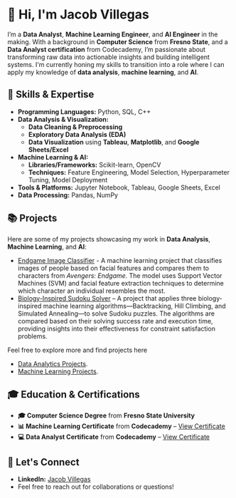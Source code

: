 # 👋 Hi, I'm Jacob Villegas

I’m a **Data Analyst**, **Machine Learning Engineer**, and **AI Engineer** in the making. With a background in **Computer Science** from **Fresno State**, and a **Data Analyst certification** from Codecademy, I’m passionate about transforming raw data into actionable insights and building intelligent systems. I'm currently honing my skills to transition into a role where I can apply my knowledge of **data analysis**, **machine learning**, and **AI**.

## 🧠 Skills & Expertise

- **Programming Languages:** Python, SQL, C++
- **Data Analysis & Visualization:**
  - **Data Cleaning & Preprocessing**
  - **Exploratory Data Analysis (EDA)**
  - **Data Visualization** using **Tableau**, **Matplotlib**, and **Google Sheets/Excel**
- **Machine Learning & AI:**
  - **Libraries/Frameworks:** Scikit-learn, OpenCV
  - **Techniques:** Feature Engineering, Model Selection, Hyperparameter Tuning, Model Deployment
- **Tools & Platforms:** Jupyter Notebook, Tableau, Google Sheets, Excel
- **Data Processing:** Pandas, NumPy

## 📚 Projects
Here are some of my projects showcasing my work in **Data Analysis**, **Machine Learning**, and **AI**:
- [Endgame Image Classifier](https://github.com/JacobV2001/Avengers-EndGame-Image-Classification) - A machine learning project that classifies images of people based on facial features and compares them to characters from *Avengers: Endgame*. The model uses Support Vector Machines (SVM) and facial feature extraction techniques to determine which character an individual resembles the most.
- [Biology-Inspired Sudoku Solver](https://github.com/JacobV2001/Artificial-Intelligence-Projects/tree/main/Sudoku_Solver) – A project that applies three biology-inspired machine learning algorithms—Backtracking, Hill Climbing, and Simulated Annealing—to solve Sudoku puzzles. The algorithms are compared based on their solving success rate and execution time, providing insights into their effectiveness for constraint satisfaction problems.

Feel free to explore more and find projects here
  - [Data Analytics Projects](https://github.com/JacobV2001/DA-Portfolio-Guide).
  - [Machine Learning Projects](https://github.com/JacobV2001/ML-Portfolio-Guide).

## 🎓 Education & Certifications
- **🎓 Computer Science Degree** from **Fresno State University**  
- **📊 Machine Learning Certificate** from **Codecademy** – [View Certificate](https://www.codecademy.com/profiles/JacobVillegas/certificates/8e9e59de3f924b33ad2371faf667129b)  
- **💻 Data Analyst Certificate** from **Codecademy** – [View Certificate](https://www.codecademy.com/profiles/JacobVillegas/certificates/7dec503730a448c8b22bb251ada403f3)


## 👋 Let's Connect
- **LinkedIn:** [Jacob Villegas](https://www.linkedin.com/in/jacob-villegas-9543402ba/)
- Feel free to reach out for collaborations or questions!
